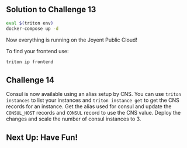 ## Solution to Challenge 13

```sh
eval $(triton env)
docker-compose up -d
```

Now everything is running on the Joyent Public Cloud!

To find your frontend use:

```sh
triton ip frontend
```


## Challenge 14

Consul is now available using an alias setup by CNS. You can use `triton instances` to list your instances and `triton instance get` to get the CNS records for an instance. Get the alias used for consul and update the `CONSUL_HOST` records and `CONSUL` record to use the CNS value. Deploy the changes and scale the number of consul instances to 3.


## Next Up: Have Fun!